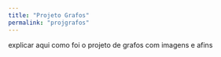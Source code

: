 ```yaml
---
title: "Projeto Grafos"
permalink: "projgrafos"
---
```


explicar aqui como foi o projeto de grafos com imagens e afins